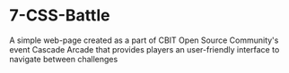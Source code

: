 # 7-CSS-Battle
A simple web-page created as a part of CBIT Open Source Community's event Cascade Arcade that provides players an user-friendly interface to navigate between challenges
